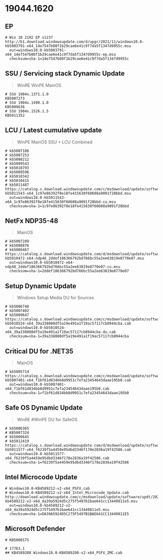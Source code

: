 # 19044.1620

## EP

```
# Win 10 21H2 EP v1237
http://b1.download.windowsupdate.com/d/upgr/2021/11/windows10.0-kb5003791-x64_14e7547b08f1b29cae6e41c9f7da5f1347d9955c.msu
  out=windows10.0-kb5003791-x64_14e7547b08f1b29cae6e41c9f7da5f1347d9955c-ep.msu
  checksum=sha-1=14e7547b08f1b29cae6e41c9f7da5f1347d9955c
```

## SSU / Servicing stack Dynamic Update

> WinRE WinPE MainOS

```
# SSU 1904x.1371.1.0
KB5007273
# SSU 1904x.1490.1.0
KB5009636
# SSU 1904x.1526.1.5
KB5011352
```

## LCU / Latest cumulative update

> WinPE MainOS
> SSU + LCU Combined

```
# kb5007186
# kb5007253
# kb5008212
# kb5009543
# kb5010793
# kb5009596
# kb5010342
# kb5010415
# kb5011487
https://catalog.s.download.windowsupdate.com/c/msdownload/update/software/updt/2022/03/windows10.0-kb5011543-x64_1c97e86392f8e18fe415630f60608a9091f28bbd.msu
  out=windows10.0-kb5011543-x64_1c97e86392f8e18fe415630f60608a9091f28bbd-cu.msu
  checksum=sha-1=1c97e86392f8e18fe415630f60608a9091f28bbd
```

## NetFx NDP35-48

> MainOS

```
# kb5007289
# kb5008876
# kb5009467
https://catalog.s.download.windowsupdate.com/d/msdownload/update/software/updt/2022/01/windows10.0-kb5010472-x64-ndp48_2ddef186366792bd766bc55a2ee63819e8770e07.msu
  out=windows10.0-kb5010472-x64-ndp48_2ddef186366792bd766bc55a2ee63819e8770e07-cu.msu
  checksum=sha-1=2ddef186366792bd766bc55a2ee63819e8770e07
```

## Setup Dynamic Update

> Windows Setup Media
> DU for Sources

```
# kb5006748
# kb5007402
# kb5009647
https://catalog.s.download.windowsupdate.com/c/msdownload/update/software/crup/2022/02/windows10.0-kb5010524-x64_39a338080df5a19e491a1f19ac57117cb8944cba.cab
  out=windows10.0-kb5010524-x64_39a338080df5a19e491a1f19ac57117cb8944cba-du.cab
  checksum=sha-1=39a338080df5a19e491a1f19ac57117cb8944cba
```

## Critical DU for .NET35

> MainOS

```
# kb5005714
https://catalog.s.download.windowsupdate.com/c/msdownload/update/software/crup/2021/11/windows10.0-kb5007401-x64_f1bf61d834bb8d9951c7efa23454643daae195b0.cab
  out=windows10.0-kb5007401-x64_f1bf61d834bb8d9951c7efa23454643daae195b0.cab
  checksum=sha-1=f1bf61d834bb8d9951c7efa23454643daae195b0
```

## Safe OS Dynamic Update

> WinRE #WinPE
> DU for SafeOS

```
# kb5006365
# KB5007324
# kb5009645
# kb5012419
https://catalog.s.download.windowsupdate.com/d/msdownload/update/software/crup/2022/03/windows10.0-kb5011577-x64_f6239f5a4459e95dbd3346f178e2836a19f42586.cab
  out=windows10.0-kb5011577-x64_f6239f5a4459e95dbd3346f178e2836a19f42586.cab
  checksum=sha-1=f6239f5a4459e95dbd3346f178e2836a19f42586
```

## Intel Microcode Update

```
# Windows10.0-KB4589212-v2-x64_PSFX.cab
# Windows10.0-KB4589212-v2-x64_Intel_Microcode_Update.cab
http://download.windowsupdate.com/c/msdownload/update/software/updt/2021/01/windows10.0-kb4589212-v2-x64_da39a5924d5c275f5497b1bae641cc13449811e5.msu
  out=windows10.0-kb4589212-v2-x64_da39a5924d5c275f5497b1bae641cc13449811e5.msu
  checksum=sha-1=DA39A5924D5C275F5497B1BAE641CC13449811E5
```

## Microsoft Defender

```
# KB5008575
```

```
# 17763.1
## KB4589208 Windows10.0-KB4589208-v2-x64_PSFX_IMC.cab
```
